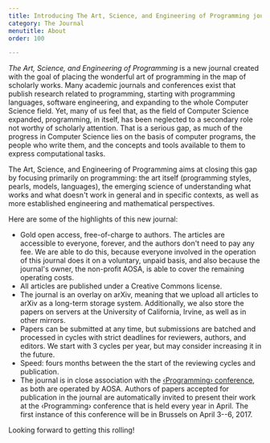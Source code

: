 ```yaml
---
title: Introducing The Art, Science, and Engineering of Programming journal
category: The Journal
menutitle: About
order: 100

---
```

*The Art, Science, and Engineering of Programming*  is a new journal created with the goal of placing the wonderful art of programming in the map of scholarly works. Many academic journals and conferences exist that publish research related to programming, starting with programming languages, software engineering, and expanding to the whole Computer Science field. Yet, many of us feel that, as the field of Computer Science expanded, programming, in itself, has been neglected to a secondary role not worthy of scholarly attention. That is a serious gap, as much of the progress in Computer Science lies on the basis of computer programs, the people who write them, and the concepts and tools available to them to express computational tasks.

The Art, Science, and Engineering of Programming aims at closing this gap by focusing primarily on programming: the art itself (programming styles, pearls, models, languages), the emerging science of understanding what works and what doesn't work in general and in specific contexts, as well as more established engineering and mathematical perspectives.

Here are some of the highlights of this new journal:

* Gold open access, free-of-charge to authors. The articles are accessible to everyone, forever, and the authors don't need to pay any fee. We are able to do this, because everyone involved in the operation of this journal does it on a voluntary, unpaid basis, and also because the journal's owner, the non-profit AOSA, is able to cover the remaining operating costs.
* All articles are published under a Creative Commons license.
* The journal is an overlay on arXiv, meaning that we upload all articles to arXiv as a long-term storage system. Additionally, we also store the papers on servers at the University of California, Irvine, as well as in other mirrors.
* Papers can be submitted at any time, but submissions are batched and processed in cycles with strict deadlines for reviewers, authors, and editors. We start with 3 cycles per year, but may consider increasing it in the future.
* Speed: fours months between the the start of the reviewing cycles and publication.
* The journal is in close association with the [‹Programming› conference][programming], as both are operated by AOSA. Authors of papers accepted for publication in the journal are automatically invited to present their work at the ‹Programming› conference that is held every year in April. The first instance of this conference will be in Brussels on April 3--6, 2017.


Looking forward to getting this rolling!

[programming]: http://programming-conference.org